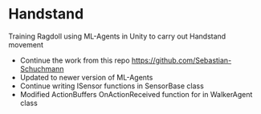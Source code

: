 # Handstand
Training Ragdoll using ML-Agents in Unity to carry out Handstand movement

- Continue the work from this repo https://github.com/Sebastian-Schuchmann
- Updated to newer version of ML-Agents
- Continue writing ISensor functions in SensorBase class
- Modified ActionBuffers OnActionReceived function for in WalkerAgent class

